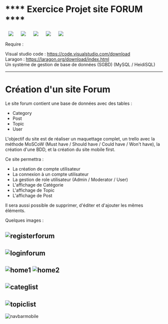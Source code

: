 <h1> **** Exercice Projet site FORUM **** </h1>
<p>
    <img src="https://img.shields.io/badge/HTML5-E34F26?style=for-the-badge&logo=html5&logoColor=white" hspace="10" >
    <img src="https://img.shields.io/badge/CSS3-1572B6?style=for-the-badge&logo=css3&logoColor=white" hspace="10" >
    <img src="https://img.shields.io/badge/JavaScript-F7DF1E?style=for-the-badge&logo=javascript&logoColor=black" hspace="10" >
    <img src="https://img.shields.io/badge/PHP-777BB4?style=for-the-badge&logo=php&logoColor=white" hspace="10" >
    <img src="https://img.shields.io/badge/MySQL-00000F?style=for-the-badge&logo=mysql&logoColor=white" hspace="10" >
</p>
Require :

Visual studio code : https://code.visualstudio.com/download <br>
Laragon : https://laragon.org/download/index.html <br>
Un système de gestion de base de données (SGBD) (MySQL / HeidiSQL)

****************

<h1> Création d'un site Forum </h1>

<p>Le site forum contient une base de données avec des tables : 
    <ul>
      <li>Category</li>
      <li>Post</li>
      <li>Topic</li>
      <li>User</li>
    </ul></p>

<p> L'objectif du site est de réaliser un maquettage complet, un trello avec la méthode MoSCoW (Must have / Should have / Could have / Won't have), la création d'une BDD, et la création du site mobile first.</p>

<p> Ce site permettra :
  <ul>
    <li>La création de compte utilisateur</li>
    <li>La connexion à un compte utilisateur</li>
    <li>La gestion de role utilisateur (Admin / Moderator / User)</li>
    <li>L'affichage de Catégorie</li>
    <li>L'affichage de Topic</li>
    <li>L'affichage de Post</li>
  </ul></p>

<p> Il sera aussi possible de supprimer, d'éditer et d'ajouter les mêmes éléments.</p>

<p> Quelques images : </p>

![registerforum](https://github.com/AlexGthr/exerciceForum/assets/145430486/0a75c689-b476-4832-9154-bc5f1821a83b)
------------
![loginforum](https://github.com/AlexGthr/exerciceForum/assets/145430486/9680bdc9-bc4f-47ae-bd6a-61043ebb34b5)
------------
![home1](https://github.com/AlexGthr/exerciceForum/assets/145430486/46fd0af7-1649-429e-ad7d-58788c93aa36)
![home2](https://github.com/AlexGthr/exerciceForum/assets/145430486/dd0c8b55-1100-4dcf-921a-719f4e7cb929)
------------
![categlist](https://github.com/AlexGthr/exerciceForum/assets/145430486/4e646624-d518-47af-8f99-d5f820653aba)
------------
![topiclist](https://github.com/AlexGthr/exerciceForum/assets/145430486/37be9933-4d82-432c-9551-5de75d6a0c4e)
------------
![navbarmobile](https://github.com/AlexGthr/exerciceForum/assets/145430486/42a829d1-125b-40d0-99e7-21cb0f0efc58)













